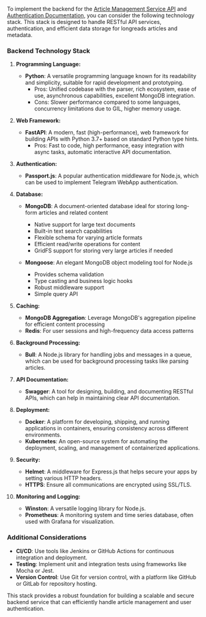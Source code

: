 To implement the backend for the [Article Management Service API](./ArticleManagementAPI.md) and [Authentication Documentation](./Authentication.md), you can consider the following technology stack. This stack is designed to handle RESTful API services, authentication, and efficient data storage for longreads articles and metadata.

### Backend Technology Stack

1. **Programming Language:**
   - **Python**: A versatile programming language known for its readability and simplicity, suitable for rapid development and prototyping.
     - Pros: Unified codebase with the parser, rich ecosystem, ease of use, asynchronous capabilities, excellent MongoDB integration.
     - Cons: Slower performance compared to some languages, concurrency limitations due to GIL, higher memory usage.

2. **Web Framework:**
   - **FastAPI**: A modern, fast (high-performance), web framework for building APIs with Python 3.7+ based on standard Python type hints.
     - Pros: Fast to code, high performance, easy integration with async tasks, automatic interactive API documentation.

3. **Authentication:**
   - **Passport.js**: A popular authentication middleware for Node.js, which can be used to implement Telegram WebApp authentication.

4. **Database:**
   - **MongoDB**: A document-oriented database ideal for storing long-form articles and related content
     - Native support for large text documents
     - Built-in text search capabilities
     - Flexible schema for varying article formats
     - Efficient read/write operations for content
     - GridFS support for storing very large articles if needed
   
   - **Mongoose**: An elegant MongoDB object modeling tool for Node.js
     - Provides schema validation
     - Type casting and business logic hooks
     - Robust middleware support
     - Simple query API

5. **Caching:**
   - **MongoDB Aggregation**: Leverage MongoDB's aggregation pipeline for efficient content processing
   - **Redis**: For user sessions and high-frequency data access patterns

6. **Background Processing:**
   - **Bull**: A Node.js library for handling jobs and messages in a queue, which can be used for background processing tasks like parsing articles.

7. **API Documentation:**
   - **Swagger**: A tool for designing, building, and documenting RESTful APIs, which can help in maintaining clear API documentation.

8. **Deployment:**
   - **Docker**: A platform for developing, shipping, and running applications in containers, ensuring consistency across different environments.
   - **Kubernetes**: An open-source system for automating the deployment, scaling, and management of containerized applications.

9. **Security:**
   - **Helmet**: A middleware for Express.js that helps secure your apps by setting various HTTP headers.
   - **HTTPS**: Ensure all communications are encrypted using SSL/TLS.

10. **Monitoring and Logging:**
    - **Winston**: A versatile logging library for Node.js.
    - **Prometheus**: A monitoring system and time series database, often used with Grafana for visualization.

### Additional Considerations

- **CI/CD**: Use tools like Jenkins or GitHub Actions for continuous integration and deployment.
- **Testing**: Implement unit and integration tests using frameworks like Mocha or Jest.
- **Version Control**: Use Git for version control, with a platform like GitHub or GitLab for repository hosting.

This stack provides a robust foundation for building a scalable and secure backend service that can efficiently handle article management and user authentication.
